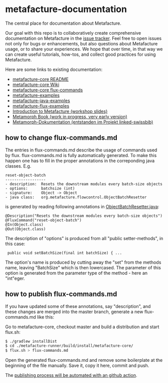 # metafacture-documentation

The central place for documentation about Metafacture.

Our goal with this repo is to collaboratively create comprehensive documentation on Metafacture in the [issue tracker](https://github.com/culturegraph/metafacture-documentation/issues?q=). Feel free to open issues not only for bugs or enhancements, but also questions about Metafacture usage, or to share your experiences. We hope that over time, in that way we can create useful tutorials, how-tos, and collect good practices for using Metafacture.

Here are some links to existing documentation:

- [metafacture-core README](https://github.com/culturegraph/metafacture-core/blob/master/README.md)
- [metafacture-core Wiki](https://github.com/culturegraph/metafacture-core/wiki)
- [metafacture-core flux-commands](https://github.com/metafacture/metafacture-documentation/blob/master/flux-commands.md)
- [metafacture-examples](https://github.com/culturegraph/metafacture-examples)
- [metafacture-java-examples](https://github.com/hbz/metafacture-java-examples)
- [metafacture-flux-examples](https://github.com/hbz/metafacture-flux-examples)
- [Introduction to Metafacture (workshop slides)](http://slides.lobid.org/metafacture-2020)
- [Metamorph Book (work in progress, very early version)](http://b3e.net/metamorph-book/latest/)
- [Metamorph-Dokumentation (entstanden im Projekt linked-swissbib)](https://swissbib.gitlab.io/metamorph-doku)

## how to change flux-commands.md

The entries in flux-commands.md describe the usage of commands used by flux.
flux-commands.md is fully automatically generated. To make this happen one has to
fill in the proper annotations in the correponding java classes. E.g.

```
reset-object-batch
------------------
- description:  Resets the downstream modules every batch-size objects
- options:      batchsize (int)
- signature:    Object -> Object
- java class:   org.metafacture.flowcontrol.ObjectBatchResetter
```

is generated by reading following annotations in [ObjectBatchResetter.java](https://github.com/metafacture/metafacture-core/blob/511b4af8b993c85a33d6a18322258a195684d133/metafacture-flowcontrol/src/main/java/org/metafacture/flowcontrol/ObjectBatchResetter.java):

```
@Description("Resets the downstream modules every batch-size objects")
@FluxCommand("reset-object-batch")
@In(Object.class)
@Out(Object.class)
```
The description of "options" is produced from all "public setter-methods", in this case:
```
 public void setBatchSize(final int batchSize) { ...
```
The option's name is produced by cutting away the "set" from the methods name, leaving
"BatchSize" which is then lowercased. The parameter of this option is generated from the
parameter type of the method - here an "int"eger.

## how to publish flux-commands.md

If you have updated some of these annotations, say "description", and these changes are
merged into the master branch, generate a new flux-commands.md like this:

Go to metafacture-core, checkout master and build a distribution and start flux.sh:
```bash
$ ./gradlew installDist
$ cd ./metafacture-runner/build/install/metafacture-core/
$ flux.sh > flux-commands.md
```

Open the generated flux-commands.md and remove some boilerplate at the beginning of the
file manually. Save it, copy it here, commit and push.

The [publishing process will be automated with an github action](https://github.com/metafacture/metafacture-core/issues/368).
